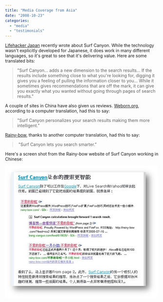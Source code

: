 ```yaml
---
title: "Media Coverage from Asia"
date: "2008-10-23"
categories: 
  - "media"
  - "testimonials"
---
```


[Lifehacker Japan](http://www.lifehacker.jp/2008/10/post_294.html) recently wrote about Surf Canyon. While the technology wasn't explicitly developed for Japanese, it does work in many different languages, so it's great to see that it's delivering value. Here are some translated bits:

> "Surf Canyon... adds a new dimension to the search results... If the results include something close to what you're looking for, digging it gives you a feeling of pulling the information closer to you... While it sometimes gives recommendations that are off the mark, it can give you exactly what you wanted without going through pages of search results."

A couple of sites in China have also given us reviews. [Weborn.org](http://www.weborn.org/surf-canyon-624/), according to a computer translation, had this to say:

> "Surf Canyon personalizes your search results making them more intelligent."

[Rainy-bow](http://rainy-bow.com/surf-canyon-%E6%99%BA%E8%83%BD%E5%8C%96%E6%90%9C%E7%B4%A2.html), thanks to another computer translation, had this to say:

>  "Surf Canyon lets you search smarter."

Here's a screen shot from the Rainy-bow website of Surf Canyon working in Chinese:

![Rainy-bow Screen Shot of Surf Canyon in Chinese](/assets/images/rank-dynamics/rainy-bow-screen-shot.jpg)
